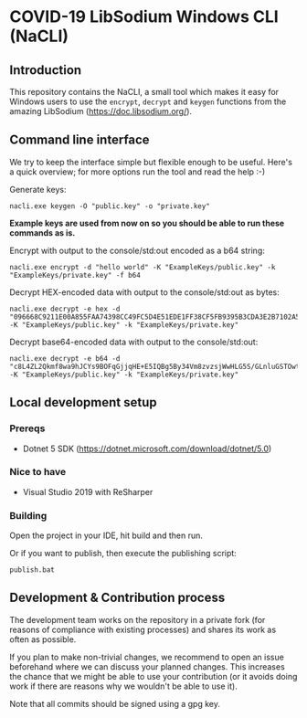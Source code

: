 # COVID-19 LibSodium Windows CLI (NaCLI)

## Introduction

This repository contains the NaCLI, a small tool which makes it easy for Windows users to use the `encrypt`, `decrypt` and `keygen` functions from the amazing LibSodium (https://doc.libsodium.org/).

## Command line interface

We try to keep the interface simple but flexible enough to be useful. Here's a quick overview; for more options run the tool and read the help :-)

Generate keys:

    nacli.exe keygen -O "public.key" -o "private.key"

**Example keys are used from now on so you should be able to run these commands as is.**

Encrypt with output to the console/std:out encoded as a b64 string:

	nacli.exe encrypt -d "hello world" -K "ExampleKeys/public.key" -k "ExampleKeys/private.key" -f b64

Decrypt HEX-encoded data with output to the console/std:out as bytes:

    nacli.exe decrypt -e hex -d "096668C9211E00A855FAA74398CC49FC5D4E51EDE1FF38CF5FB9395B3CDA3E2B7102A5419542EDA01AFDBD91682F1698889C798D30FAF21FE9DA39" -K "ExampleKeys/public.key" -k "ExampleKeys/private.key"
	
Decrypt base64-encoded data with output to the console/std:out:

    nacli.exe decrypt -e b64 -d "c8L4ZL2Qkmf8wa9hJCYs9BOFqGjjqHE+E5IQBg5By34Vm8zvzsjWwHLG5S/GLnluGSTOwtHHtbaMfI4=" -K "ExampleKeys/public.key" -k "ExampleKeys/private.key"

## Local development setup

### Prereqs

* Dotnet 5 SDK (https://dotnet.microsoft.com/download/dotnet/5.0)

### Nice to have

* Visual Studio 2019 with ReSharper

### Building

Open the project in your IDE, hit build and then run.

Or if you want to publish, then execute the publishing script:

	publish.bat


## Development & Contribution process

The development team works on the repository in a private fork (for reasons of compliance with existing processes) and shares its work as often as possible.

If you plan to make non-trivial changes, we recommend to open an issue beforehand where we can discuss your planned changes.
This increases the chance that we might be able to use your contribution (or it avoids doing work if there are reasons why we wouldn't be able to use it).

Note that all commits should be signed using a gpg key.

